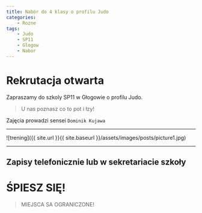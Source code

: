 ```yaml
---
title: Nabór do 4 klasy o profilu Judo
categories:
    - Rozne
tags:
    - Judo
    - SP11
    - Glogow
    - Nabor
---
```


# Rekrutacja otwarta

Zapraszamy do szkoly SP11 w Głogowie o profilu Judo.  

> U nas poznasz co to pot i łzy!

Zajęcia prowadzi sensei `Dominik Kujawa`


---

![trening]({{ site.url }}{{ site.baseurl }}/assets/images/posts/picture1.jpg)

---


## Zapisy telefonicznie lub w sekretariacie szkoły

# ŚPIESZ SIĘ! 

> MIEJSCA SA OGRANICZONE!